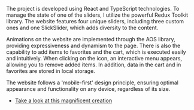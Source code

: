 The project is developed using React and TypeScript technologies. To manage the state of one of the sliders, I utilize the powerful Redux Toolkit library. The website features four unique sliders, including three custom ones and one SlickSlider, which adds diversity to the content.

Animations on the website are implemented through the AOS library, providing expressiveness and dynamism to the page. There is also the capability to add items to favorites and the cart, which is executed easily and intuitively. When clicking on the icon, an interactive menu appears, allowing you to remove added items. In addition, data in the cart and in favorites are stored in local storage.

The website follows a 'mobile-first' design principle, ensuring optimal appearance and functionality on any device, regardless of its size.
  
  - [Take a look at this magnificent creation](https://Vadym-Prydatok.github.io/test_work_funiro/)
